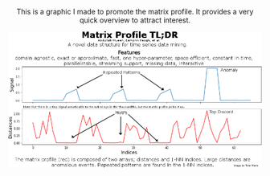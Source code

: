 <html><body><div align="center"><p>This is a graphic I made to promote the matrix profile. It provides a very quick overview to attract interest.</p><img src="/images/mp_tldr.png" /></div></body></html>